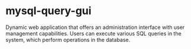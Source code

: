 # mysql-query-gui
Dynamic web application that offers an administration interface with user management capabilities. Users can execute various SQL queries in the system, which perform operations in the database.
